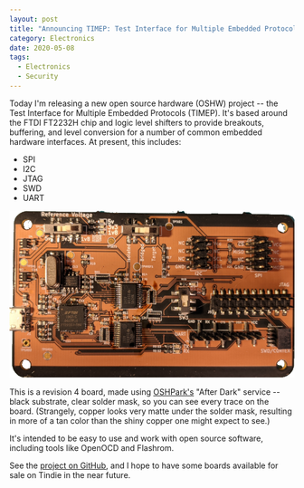 ```yaml
---
layout: post
title: "Announcing TIMEP: Test Interface for Multiple Embedded Protocols"
category: Electronics
date: 2020-05-08
tags:
  - Electronics
  - Security
---
```


Today I'm releasing a new open source hardware (OSHW) project -- the Test
Interface for Multiple Embedded Protocols (TIMEP).  It's based around the FTDI
FT2232H chip and logic level shifters to provide breakouts, buffering, and level
conversion for a number of common embedded hardware interfaces.  At present,
this includes:

* SPI
* I2C
* JTAG
* SWD
* UART

![TIMEP](/img/timep/timep.png)

This is a revision 4 board, made using [OSHPark's](https://oshpark.com) "After
Dark" service -- black substrate, clear solder mask, so you can see every trace
on the board.  (Strangely, copper looks very matte under the solder mask,
resulting in more of a tan color than the shiny copper one might expect to see.)

It's intended to be easy to use and work with open source software, including
tools like OpenOCD and Flashrom.

See the [project on GitHub](https://github.com/Matir/timep), and I hope to have
some boards available for sale on Tindie in the near future.
